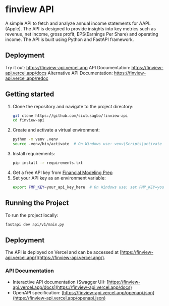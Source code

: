# finview API

A simple API to fetch and analyze annual income statements for AAPL (Apple). The API is designed to provide insights into key metrics such as revenue, net income, gross profit, EPS(Earnings Per Share) and operating income. The API is built using Python and FastAPI framework.

## Deployment

Try it out: https://finview-api.vercel.app
API Documentation: https://finview-api.vercel.app/docs
Alternative API Documentation: https://finview-api.vercel.app/redoc

## Getting started

1. Clone the repository and navigate to the project directory:
   ```bash
   git clone https://github.com/sixtusagbo/finview-api
   cd finview-api
   ```
2. Create and activate a virtual environment:
   ```bash
   python -m venv .venv
   source .venv/bin/activate  # On Windows use: venv\Scripts\activate
   ```
3. Install requirements:
   ```bash
   pip install -r requirements.txt
   ```
4. Get a free API key from [Financial Modeling Prep](https://financialmodelingprep.com/)
5. Set your API key as an environment variable:
   ```bash
   export FMP_KEY=your_api_key_here  # On Windows use: set FMP_KEY=your_api_key_here
   ```

## Running the Project

To run the project locally:

```bash
fastapi dev api/v1/main.py
```

## Deployment

The API is deployed on Vercel and can be accessed at [https://finview-api.vercel.app/](https://finview-api.vercel.app/).

### API Documentation

- Interactive API documentation (Swagger UI): [https://finview-api.vercel.app/docs](https://finview-api.vercel.app/docs)
- OpenAPI specification: [https://finview-api.vercel.app/openapi.json](https://finview-api.vercel.app/openapi.json)
